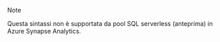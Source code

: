 > [!NOTE]
> Questa sintassi non è supportata da pool SQL serverless (anteprima) in Azure Synapse Analytics.
